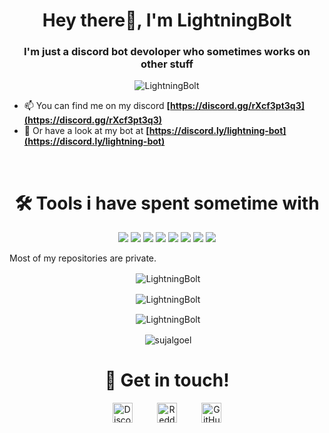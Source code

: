 <h1 align="center">Hey there👋, I'm LightningBolt</h1>
<h3 align="center">I'm just a discord bot devoloper who sometimes works on other stuff</h3>

<p align="center"> <img src="https://komarev.com/ghpvc/?username=LightningBolt62&style=flat-square" alt="LightningBolt" /> </p>

- 📫 You can find me on my discord **[https://discord.gg/rXcf3pt3q3](https://discord.gg/rXcf3pt3q3)**
- 🤖 Or have a look at my bot at **[https://discord.ly/lightning-bot](https://discord.ly/lightning-bot)**

<br>
<h1 align="center">🛠️ Tools i have spent sometime with</h1>
<p align="center"><img src="https://img.shields.io/badge/node.js%20-%2343853D.svg?&style=for-the-badge&logo=node.js&logoColor=white"/>   <img src="https://img.shields.io/badge/javascript%20-%23323330.svg?&style=for-the-badge&logo=javascript&logoColor=%23F7DF1E"/>   <img src="https://img.shields.io/badge/html5%20-%23E34F26.svg?&style=for-the-badge&logo=html5&logoColor=white"/>   <img src="https://img.shields.io/badge/css3%20-%231572B6.svg?&style=for-the-badge&logo=css3&logoColor=white"/>   <img src="https://img.shields.io/badge/python%20-%2314354C.svg?&style=for-the-badge&logo=python&logoColor=white"/>   <img src="https://img.shields.io/badge/express.js%20-%23404d59.svg?&style=for-the-badge"/>   <img src="https://img.shields.io/badge/github%20-%23121011.svg?&style=for-the-badge&logo=github&logoColor=white"/>   <img src ="https://img.shields.io/badge/MongoDB-%234ea94b.svg?&style=for-the-badge&logo=mongodb&logoColor=white"/></p>
Most of my repositories are private.
<p align="center">&nbsp;<img align="center" src="https://github-readme-stats.vercel.app/api/top-langs/?username=LightningBolt62&layout=compact" alt="LightningBolt" /></p>
<p align="center">&nbsp;<img align="center" src="https://github-profile-trophy.vercel.app/?username=LightningBolt62&row=2&column=3" alt="LightningBolt" /></p>
<p align="center">&nbsp;<img align="center" src="https://github-readme-stats.vercel.app/api?username=LightningBolt62&show_icons=true" alt="LightningBolt" /></p>
<p align="center">&nbsp;<img align="center" src="https://github-readme-streak-stats.herokuapp.com/?user=LightningBolt62" alt="sujalgoel" /></p>
<h1 align="center">🤝 Get in touch!</h1>
<p align="center">
<a href="https://discord.com/users/733232145304125540" target="_blank"><img alt="Discord" title="Discord" height="32" width="32" src="https://raw.githubusercontent.com/peterthehan/peterthehan/master/assets/discord.svg"></a>&nbsp;&nbsp;&nbsp;&nbsp;&nbsp;&nbsp;&nbsp;&nbsp;&nbsp;
<a href="https://reddit.com/u/LightningBolt62" target="_blank"><img alt="Reddit" title="Reddit" height="32" width="32" src="https://raw.githubusercontent.com/peterthehan/peterthehan/master/assets/reddit.svg"></a>&nbsp;&nbsp;&nbsp;&nbsp;&nbsp;&nbsp;&nbsp;&nbsp;&nbsp;
<a href="https://github.com/LightningBolt62"><img alt="GitHub" title="GitHub" height="32" width="32" src="https://raw.githubusercontent.com/peterthehan/peterthehan/master/assets/github.svg"></a>
</p>
